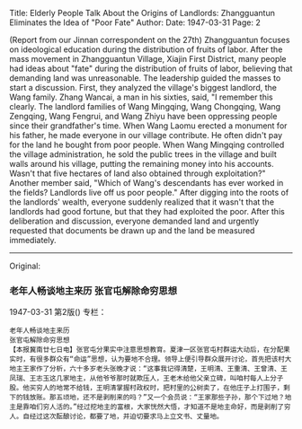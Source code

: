 Title: Elderly People Talk About the Origins of Landlords: Zhangguantun Eliminates the Idea of "Poor Fate"
Author:
Date: 1947-03-31
Page: 2

(Report from our Jinnan correspondent on the 27th) Zhangguantun focuses on ideological education during the distribution of fruits of labor. After the mass movement in Zhangguantun Village, Xiajin First District, many people had ideas about "fate" during the distribution of fruits of labor, believing that demanding land was unreasonable. The leadership guided the masses to start a discussion. First, they analyzed the village's biggest landlord, the Wang family. Zhang Wancai, a man in his sixties, said, "I remember this clearly. The landlord families of Wang Mingqing, Wang Chongqing, Wang Zengqing, Wang Fengrui, and Wang Zhiyu have been oppressing people since their grandfather's time. When Wang Laomu erected a monument for his father, he made everyone in our village contribute. He often didn't pay for the land he bought from poor people. When Wang Mingqing controlled the village administration, he sold the public trees in the village and built walls around his village, putting the remaining money into his accounts. Wasn't that five hectares of land also obtained through exploitation?" Another member said, "Which of Wang's descendants has ever worked in the fields? Landlords live off us poor people." After digging into the roots of the landlords' wealth, everyone suddenly realized that it wasn't that the landlords had good fortune, but that they had exploited the poor. After this deliberation and discussion, everyone demanded land and urgently requested that documents be drawn up and the land be measured immediately.



<hr /> 

Original: 


### 老年人畅谈地主来历  张官屯解除命穷思想

1947-03-31
第2版()
专栏：

    老年人畅谈地主来历
    张官屯解除命穷思想
    【本报冀南廿七日电】张官屯分果实中注意思想教育。夏津一区张官屯村群运大动后，在分配果实时，有很多群众有“命运”思想，认为要地不合理。领导上便引导群众展开讨论，首先把该村大地主王家作了分析，六十多岁老头张晚才说：“这事我记得清楚，王明清、王重清、王曾清、王凤瑞、王志玉这几家地主，从他爷爷那时就欺压人，王老木给他父亲立碑，叫咱村每人上分子股。他买穷人的地常不给钱，王明清掌握村政权时，把村里的公树卖了，在他庄子上打围子，剩下的钱放账。那五顷地，还不是剥削来的吗？”又一个会员说：“王家那些子孙，那个下过地？地主是靠咱们穷人活的。”经过挖地主的富根，大家恍然大悟，才知道不是地主命好，而是剥削了穷人。自经过这次酝酿讨论，都要了地，并迫切要求马上立文书、丈量地。

